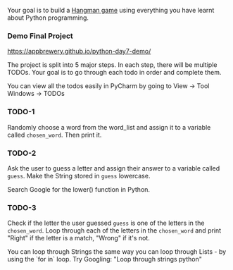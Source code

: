 Your goal is to build a [Hangman game](https://en.wikipedia.org/wiki/Hangman_(game)) using everything you have learnt about Python programming.

### Demo Final Project
https://appbrewery.github.io/python-day7-demo/


The project is split into 5 major steps. In each step, there will be multiple TODOs. Your goal is to go through each todo in order and complete them.

You can view all the todos easily in PyCharm by going to View -> Tool Windows -> TODOs

### TODO-1 
Randomly choose a word from the word_list and assign it to a variable called `chosen_word`. Then print it.

### TODO-2 
Ask the user to guess a letter and assign their answer to a variable called `guess`. Make the String stored in `guess` lowercase.

<div class="hint">
  Search Google for the lower() function in Python.
</div>


### TODO-3 
Check if the letter the user guessed `guess` is one of the letters in the `chosen_word`. Loop through each of the letters in the `chosen_word`  and print "Right" if the letter is a match, "Wrong" if it's not.

<div class="hint">
  You can loop through Strings the same way you can loop through Lists - by using the `for in` loop.
    Try Googling: "Loop through strings python"
</div>


